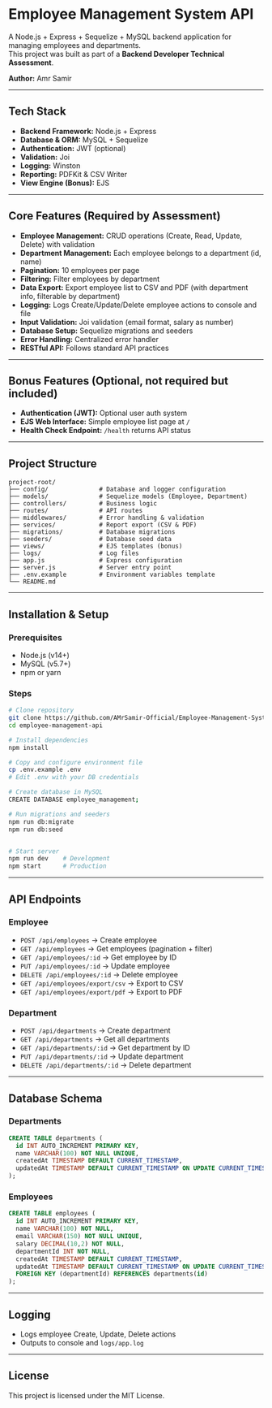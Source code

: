 # Employee Management System API

A Node.js + Express + Sequelize + MySQL backend application for managing employees and departments.  
This project was built as part of a **Backend Developer Technical Assessment**.

**Author:** Amr Samir

---

## Tech Stack
- **Backend Framework:** Node.js + Express
- **Database & ORM:** MySQL + Sequelize
- **Authentication:** JWT (optional)
- **Validation:** Joi
- **Logging:** Winston
- **Reporting:** PDFKit & CSV Writer
- **View Engine (Bonus):** EJS

---

## Core Features (Required by Assessment)
- **Employee Management:** CRUD operations (Create, Read, Update, Delete) with validation
- **Department Management:** Each employee belongs to a department (id, name)
- **Pagination:** 10 employees per page
- **Filtering:** Filter employees by department
- **Data Export:** Export employee list to CSV and PDF (with department info, filterable by department)
- **Logging:** Logs Create/Update/Delete employee actions to console and file
- **Input Validation:** Joi validation (email format, salary as number)
- **Database Setup:** Sequelize migrations and seeders
- **Error Handling:** Centralized error handler
- **RESTful API:** Follows standard API practices

---

## Bonus Features (Optional, not required but included)
- **Authentication (JWT):** Optional user auth system
- **EJS Web Interface:** Simple employee list page at `/`
- **Health Check Endpoint:** `/health` returns API status

---

## Project Structure
```
project-root/
├── config/              # Database and logger configuration
├── models/              # Sequelize models (Employee, Department)
├── controllers/         # Business logic
├── routes/              # API routes
├── middlewares/         # Error handling & validation
├── services/            # Report export (CSV & PDF)
├── migrations/          # Database migrations
├── seeders/             # Database seed data
├── views/               # EJS templates (bonus)
├── logs/                # Log files
├── app.js               # Express configuration
├── server.js            # Server entry point
├── .env.example         # Environment variables template
└── README.md
```

---

## Installation & Setup

### Prerequisites
- Node.js (v14+)
- MySQL (v5.7+)
- npm or yarn

### Steps
```bash
# Clone repository
git clone https://github.com/AMrSamir-Official/Employee-Management-System-API-Node.js-Express-Sequelize-MySQL
cd employee-management-api

# Install dependencies
npm install

# Copy and configure environment file
cp .env.example .env
# Edit .env with your DB credentials

# Create database in MySQL
CREATE DATABASE employee_management;

# Run migrations and seeders
npm run db:migrate
npm run db:seed


# Start server
npm run dev    # Development
npm start      # Production
```

---

## API Endpoints

### Employee
- `POST /api/employees` → Create employee  
- `GET /api/employees` → Get employees (pagination + filter)  
- `GET /api/employees/:id` → Get employee by ID  
- `PUT /api/employees/:id` → Update employee  
- `DELETE /api/employees/:id` → Delete employee  
- `GET /api/employees/export/csv` → Export to CSV  
- `GET /api/employees/export/pdf` → Export to PDF  

### Department
- `POST /api/departments` → Create department  
- `GET /api/departments` → Get all departments  
- `GET /api/departments/:id` → Get department by ID  
- `PUT /api/departments/:id` → Update department  
- `DELETE /api/departments/:id` → Delete department  

---

## Database Schema

### Departments
```sql
CREATE TABLE departments (
  id INT AUTO_INCREMENT PRIMARY KEY,
  name VARCHAR(100) NOT NULL UNIQUE,
  createdAt TIMESTAMP DEFAULT CURRENT_TIMESTAMP,
  updatedAt TIMESTAMP DEFAULT CURRENT_TIMESTAMP ON UPDATE CURRENT_TIMESTAMP
);
```

### Employees
```sql
CREATE TABLE employees (
  id INT AUTO_INCREMENT PRIMARY KEY,
  name VARCHAR(100) NOT NULL,
  email VARCHAR(150) NOT NULL UNIQUE,
  salary DECIMAL(10,2) NOT NULL,
  departmentId INT NOT NULL,
  createdAt TIMESTAMP DEFAULT CURRENT_TIMESTAMP,
  updatedAt TIMESTAMP DEFAULT CURRENT_TIMESTAMP ON UPDATE CURRENT_TIMESTAMP,
  FOREIGN KEY (departmentId) REFERENCES departments(id)
);
```

---

## Logging
- Logs employee Create, Update, Delete actions
- Outputs to console and `logs/app.log`

---
## License
This project is licensed under the MIT License.
